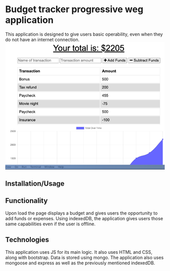 # Budget tracker progressive weg application

This application is designed to give users basic operability, even when they do not have an internet connection.
<img src="budget-tracker.png">

## Installation/Usage

## Functionality

Upon load the page displays a budget and gives users the opportunity to add funds or expenses. Using indexedDB, the application gives users those same capabilities even if the user is offline.

## Technologies

This application uses JS for its main logic. It also uses HTML and CSS, along with bootstrap. Data is stored using mongo. The application also uses mongoose and express as well as the previously mentioned indexedDB.

